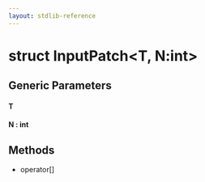 ```yaml
---
layout: stdlib-reference
---
```


# struct InputPatch\<T, N:int\>

## Generic Parameters

#### T
#### N  : int

## Methods

* operator\[\]

